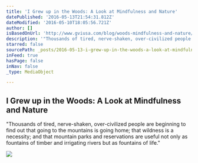 ```yaml
---
title: 'I Grew up in the Woods: A Look at Mindfulness and Nature'
datePublished: '2016-05-13T21:54:31.812Z'
dateModified: '2016-05-10T18:05:56.721Z'
author: []
isBasedOnUrl: 'http://www.gviusa.com/blog/woods-mindfulness-and-nature/'
description: '"Thousands of tired, nerve-shaken, over-civilized people are beginning to find out that going to the mountains is going home; that wildness is a necessity; and that mountain parks and reservations are useful not only as fountains of timber and irrigating rivers but as fountains of life."'
starred: false
sourcePath: _posts/2016-05-13-i-grew-up-in-the-woods-a-look-at-mindfulness-and-nature.md
inFeed: true
hasPage: false
inNav: false
_type: MediaObject

---
```

<article style=""><h1>I Grew up in the Woods: A Look at Mindfulness and Nature</h1><p>"Thousands of tired, nerve-shaken, over-civilized people are beginning to find out that going to the mountains is going home; that wildness is a necessity; and that mountain parks and reservations are useful not only as fountains of timber and irrigating rivers but as fountains of life."</p><img src="http://www.gviusa.com/wp-content/uploads/sites/32/2016/05/Blog-Cover-Photo-4.jpg" /></article>